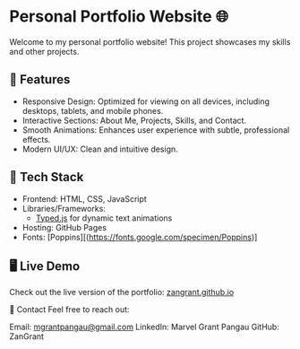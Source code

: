 # Personal Portfolio Website 🌐

Welcome to my personal portfolio website! This project showcases my skills and other projects. 

## 🌟 Features
- Responsive Design: Optimized for viewing on all devices, including desktops, tablets, and mobile phones.
- Interactive Sections: About Me, Projects, Skills, and Contact.
- Smooth Animations: Enhances user experience with subtle, professional effects.
- Modern UI/UX: Clean and intuitive design.

## 🚀 Tech Stack
- Frontend: HTML, CSS, JavaScript
- Libraries/Frameworks: 
  - [Typed.js](https://cdnjs.cloudflare.com/ajax/libs/typed.js/2.0.12/typed.min.js) for dynamic text animations
- Hosting: GitHub Pages
- Fonts: [Poppins][(https://fonts.google.com/specimen/Poppins)]

## 🖥️ Live Demo
Check out the live version of the portfolio: [zangrant.github.io](#)

📧 Contact
Feel free to reach out:

Email: mgrantpangau@gmail.com
LinkedIn: Marvel Grant Pangau
GitHub: ZanGrant
